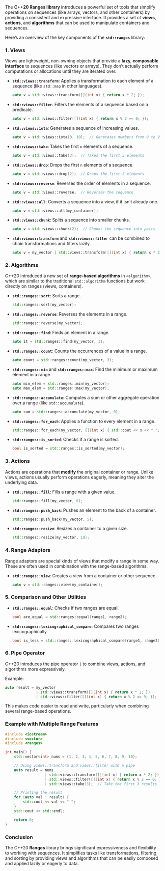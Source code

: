 The **C++20 Ranges library** introduces a powerful set of tools that simplify operations on sequences (like arrays, vectors, and other containers) by providing a consistent and expressive interface. It provides a set of **views**, **actions**, and **algorithms** that can be used to manipulate containers and sequences.

Here’s an overview of the key components of the **`std::ranges`** library:

### 1. **Views**
Views are lightweight, non-owning objects that provide a **lazy, composable interface** to sequences (like vectors or arrays). They don’t actually perform computations or allocations until they are iterated over.

- **`std::views::transform`**: Applies a transformation to each element of a sequence (like `std::map` in other languages).
  ```cpp
  auto v = std::views::transform([](int x) { return x * 2; });
  ```

- **`std::views::filter`**: Filters the elements of a sequence based on a predicate.
  ```cpp
  auto v = std::views::filter([](int x) { return x % 2 == 0; });
  ```

- **`std::views::iota`**: Generates a sequence of increasing values.
  ```cpp
  auto v = std::views::iota(0, 10);  // Generates numbers from 0 to 9
  ```

- **`std::views::take`**: Takes the first `n` elements of a sequence.
  ```cpp
  auto v = std::views::take(3);  // Takes the first 3 elements
  ```

- **`std::views::drop`**: Drops the first `n` elements of a sequence.
  ```cpp
  auto v = std::views::drop(2);  // Drops the first 2 elements
  ```

- **`std::views::reverse`**: Reverses the order of elements in a sequence.
  ```cpp
  auto v = std::views::reverse;  // Reverses the sequence
  ```

- **`std::views::all`**: Converts a sequence into a view, if it isn’t already one.
  ```cpp
  auto v = std::views::all(my_container);
  ```

- **`std::views::chunk`**: Splits a sequence into smaller chunks.
  ```cpp
  auto v = std::views::chunk(2);  // Chunks the sequence into pairs
  ```

- **`std::views::transform`** and **`std::views::filter`** can be combined to chain transformations and filters lazily.
  ```cpp
  auto v = my_vector | std::views::transform([](int x) { return x * 2; }) | std::views::filter([](int x) { return x % 2 == 0; });
  ```

### 2. **Algorithms**
C++20 introduced a new set of **range-based algorithms** in `<algorithm>`, which are similar to the traditional `std::algorithm` functions but work directly on ranges (views, containers).

- **`std::ranges::sort`**: Sorts a range.
  ```cpp
  std::ranges::sort(my_vector);
  ```

- **`std::ranges::reverse`**: Reverses the elements in a range.
  ```cpp
  std::ranges::reverse(my_vector);
  ```

- **`std::ranges::find`**: Finds an element in a range.
  ```cpp
  auto it = std::ranges::find(my_vector, 3);
  ```

- **`std::ranges::count`**: Counts the occurrences of a value in a range.
  ```cpp
  auto count = std::ranges::count(my_vector, 3);
  ```

- **`std::ranges::min`** and **`std::ranges::max`**: Find the minimum or maximum element in a range.
  ```cpp
  auto min_elem = std::ranges::min(my_vector);
  auto max_elem = std::ranges::max(my_vector);
  ```

- **`std::ranges::accumulate`**: Computes a sum or other aggregate operation over a range (like `std::accumulate`).
  ```cpp
  auto sum = std::ranges::accumulate(my_vector, 0);
  ```

- **`std::ranges::for_each`**: Applies a function to every element in a range.
  ```cpp
  std::ranges::for_each(my_vector, [](int x) { std::cout << x << " "; });
  ```

- **`std::ranges::is_sorted`**: Checks if a range is sorted.
  ```cpp
  bool is_sorted = std::ranges::is_sorted(my_vector);
  ```

### 3. **Actions**
Actions are operations that **modify** the original container or range. Unlike views, actions usually perform operations eagerly, meaning they alter the underlying data.

- **`std::ranges::fill`**: Fills a range with a given value.
  ```cpp
  std::ranges::fill(my_vector, 0);
  ```

- **`std::ranges::push_back`**: Pushes an element to the back of a container.
  ```cpp
  std::ranges::push_back(my_vector, 5);
  ```

- **`std::ranges::resize`**: Resizes a container to a given size.
  ```cpp
  std::ranges::resize(my_vector, 10);
  ```

### 4. **Range Adaptors**
Range adaptors are special kinds of views that modify a range in some way. These are often used in combination with the range-based algorithms.

- **`std::ranges::view`**: Creates a view from a container or other sequence.
  ```cpp
  auto v = std::ranges::view(my_container);
  ```

### 5. **Comparison and Other Utilities**

- **`std::ranges::equal`**: Checks if two ranges are equal.
  ```cpp
  bool are_equal = std::ranges::equal(range1, range2);
  ```

- **`std::ranges::lexicographical_compare`**: Compares two ranges lexicographically.
  ```cpp
  bool is_less = std::ranges::lexicographical_compare(range1, range2);
  ```

### 6. **Pipe Operator**
C++20 introduces the pipe operator `|` to combine views, actions, and algorithms more expressively.

Example:

```cpp
auto result = my_vector 
              | std::views::transform([](int x) { return x * 2; }) 
              | std::views::filter([](int x) { return x % 2 == 0; });
```

This makes code easier to read and write, particularly when combining several range-based operations.

### Example with Multiple Range Features
```cpp
#include <iostream>
#include <vector>
#include <ranges>

int main() {
    std::vector<int> nums = {1, 2, 3, 4, 5, 6, 7, 8, 9, 10};

    // Using views::transform and views::filter with a pipe
    auto result = nums 
                  | std::views::transform([](int x) { return x * 2; })
                  | std::views::filter([](int x) { return x % 2 == 0; })
                  | std::views::take(3);  // Take the first 3 results

    // Printing the result
    for (auto val : result) {
        std::cout << val << " ";
    }
    std::cout << std::endl;

    return 0;
}
```

### Conclusion
The C++20 **Ranges** library brings significant expressiveness and flexibility to working with sequences. It simplifies tasks like transformations, filtering, and sorting by providing views and algorithms that can be easily composed and applied lazily or eagerly to data.